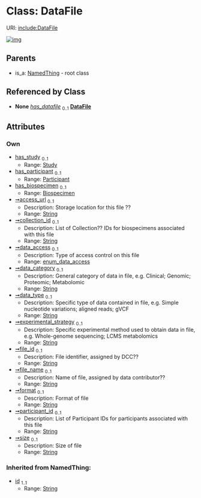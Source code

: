 
# Class: DataFile




URI: [include:DataFile](https://w3id.org/include/DataFile)


[![img](https://yuml.me/diagram/nofunky;dir:TB/class/[Study],[Participant],[NamedThing],[Biospecimen]<has_biospecimen%200..1-%20[DataFile&#124;access_url:string%20%3F;collection_id:string%20%3F;data_access:enum_data_access%20%3F;data_category:string%20%3F;data_type:string%20%3F;experimental_strategy:string%20%3F;file_id:string%20%3F;file_name:string%20%3F;format:string%20%3F;participant_id:string%20%3F;size:string%20%3F;id(i):string],[Participant]<has_participant%200..1-%20[DataFile],[Study]<has_study%200..1-%20[DataFile],[Biospecimen]-%20has_datafile%200..1>[DataFile],[Participant]-%20has_datafile%200..1>[DataFile],[NamedThing]^-[DataFile],[Biospecimen])](https://yuml.me/diagram/nofunky;dir:TB/class/[Study],[Participant],[NamedThing],[Biospecimen]<has_biospecimen%200..1-%20[DataFile&#124;access_url:string%20%3F;collection_id:string%20%3F;data_access:enum_data_access%20%3F;data_category:string%20%3F;data_type:string%20%3F;experimental_strategy:string%20%3F;file_id:string%20%3F;file_name:string%20%3F;format:string%20%3F;participant_id:string%20%3F;size:string%20%3F;id(i):string],[Participant]<has_participant%200..1-%20[DataFile],[Study]<has_study%200..1-%20[DataFile],[Biospecimen]-%20has_datafile%200..1>[DataFile],[Participant]-%20has_datafile%200..1>[DataFile],[NamedThing]^-[DataFile],[Biospecimen])

## Parents

 *  is_a: [NamedThing](NamedThing.md) - root class

## Referenced by Class

 *  **None** *[has_datafile](has_datafile.md)*  <sub>0..1</sub>  **[DataFile](DataFile.md)**

## Attributes


### Own

 * [has_study](has_study.md)  <sub>0..1</sub>
     * Range: [Study](Study.md)
 * [has_participant](has_participant.md)  <sub>0..1</sub>
     * Range: [Participant](Participant.md)
 * [has_biospecimen](has_biospecimen.md)  <sub>0..1</sub>
     * Range: [Biospecimen](Biospecimen.md)
 * [➞access_url](dataFile__access_url.md)  <sub>0..1</sub>
     * Description: Storage location for this file ??
     * Range: [String](types/String.md)
 * [➞collection_id](dataFile__collection_id.md)  <sub>0..1</sub>
     * Description: List of Collection?? IDs for biospecimens associated with this file
     * Range: [String](types/String.md)
 * [➞data_access](dataFile__data_access.md)  <sub>0..1</sub>
     * Description: Type of access control on this file
     * Range: [enum_data_access](enum_data_access.md)
 * [➞data_category](dataFile__data_category.md)  <sub>0..1</sub>
     * Description: General category of data in file, e.g. Clinical; Genomic; Proteomic; Metabolomic
     * Range: [String](types/String.md)
 * [➞data_type](dataFile__data_type.md)  <sub>0..1</sub>
     * Description: Specific type of data contained in file, e.g. Simple nucleotide variations; aligned reads; gVCF
     * Range: [String](types/String.md)
 * [➞experimental_strategy](dataFile__experimental_strategy.md)  <sub>0..1</sub>
     * Description: Specific experimental method used to obtain data in file, e.g. Whole-genome sequencing; LCMS metabolomics
     * Range: [String](types/String.md)
 * [➞file_id](dataFile__file_id.md)  <sub>0..1</sub>
     * Description: File identifier, assigned by DCC??
     * Range: [String](types/String.md)
 * [➞file_name](dataFile__file_name.md)  <sub>0..1</sub>
     * Description: Name of file, assigned by data contributor??
     * Range: [String](types/String.md)
 * [➞format](dataFile__format.md)  <sub>0..1</sub>
     * Description: Format of file
     * Range: [String](types/String.md)
 * [➞participant_id](dataFile__participant_id.md)  <sub>0..1</sub>
     * Description: List of Participant IDs for participants associated with this file
     * Range: [String](types/String.md)
 * [➞size](dataFile__size.md)  <sub>0..1</sub>
     * Description: Size of file
     * Range: [String](types/String.md)

### Inherited from NamedThing:

 * [id](id.md)  <sub>1..1</sub>
     * Range: [String](types/String.md)
